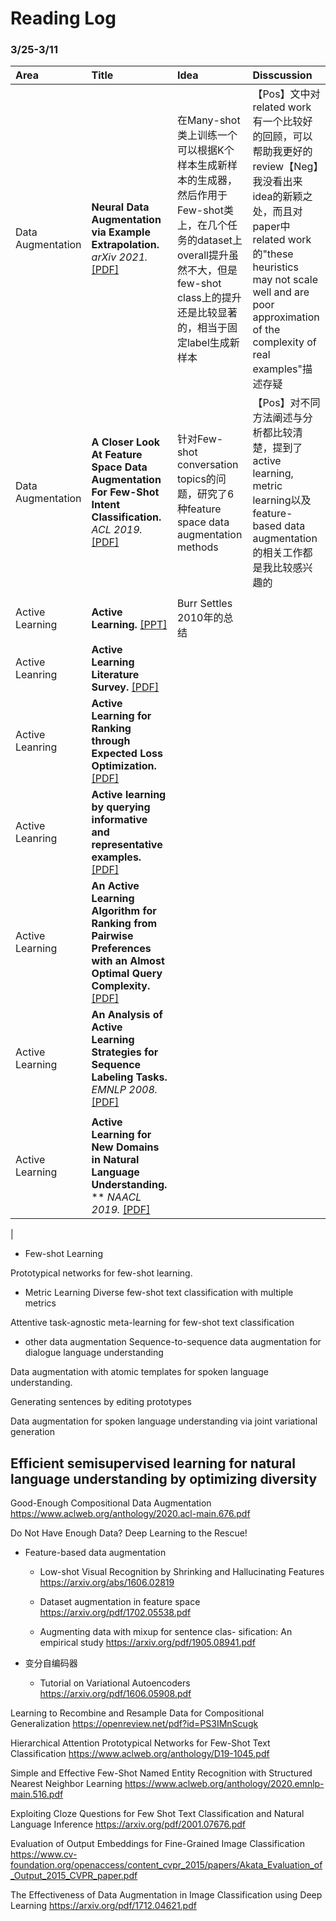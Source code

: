 # Reading Log


### 3/25-3/11

|Area|Title|Idea|Disscussion|
|:---|:----|:---|:---|
|Data Augmentation|**Neural Data Augmentation via Example Extrapolation.** *arXiv 2021.* [[PDF]](https://arxiv.org/pdf/2102.01335.pdf)|在Many-shot类上训练一个可以根据K个样本生成新样本的生成器，然后作用于Few-shot类上，在几个任务的dataset上overall提升虽然不大，但是few-shot class上的提升还是比较显著的，相当于固定label生成新样本|【Pos】文中对related work有一个比较好的回顾，可以帮助我更好的review【Neg】我没看出来idea的新颖之处，而且对paper中related work的"these heuristics may not scale well and are poor approximation of the complexity of real examples"描述存疑
|Data Augmentation|**A Closer Look At Feature Space Data Augmentation For Few-Shot Intent Classification.** *ACL 2019.* [[PDF]](https://www.aclweb.org/anthology/D19-6101.pdf)|针对Few-shot conversation topics的问题，研究了6种feature space data augmentation methods|【Pos】对不同方法阐述与分析都比较清楚，提到了active learning, metric learning以及feature-based data augmentation的相关工作都是我比较感兴趣的|
||
|Active Learning|**Active Learning.** [[PPT]](http://www.cs.cmu.edu/~epxing/Class/10701-12f/Lecture/settles.active-nov14.pdf)|Burr Settles 2010年的总结|
|Active Leanring|**Active Learning Literature Survey.** [[PDF]](https://minds.wisconsin.edu/bitstream/handle/1793/60660/TR1648.pdf?sequence=1)|
|Active Leanring|**Active Learning for Ranking through Expected Loss Optimization.** [[PDF]](http://www.yichang-cs.com/yahoo/TKDE2015_activelearning.pdf)|
|Active Leanring|**Active learning by querying informative and representative examples.** [[PDF]](https://citeseerx.ist.psu.edu/viewdoc/download?doi=10.1.1.231.220&rep=rep1&type=pdf)|
|Active Learning|**An Active Learning Algorithm for Ranking from Pairwise Preferences with an Almost Optimal Query Complexity.** [[PDF]](https://www.jmlr.org/papers/volume13/ailon12a/ailon12a.pdf)|
|Active Learning|**An Analysis of Active Learning Strategies for Sequence Labeling Tasks.** *EMNLP 2008.* [[PDF]](https://www.aclweb.org/anthology/D08-1112.pdf)|
||
|Active Learning|**Active Learning for New Domains in Natural Language Understanding.** ** *NAACL 2019.*  [[PDF]](https://www.aclweb.org/anthology/N19-2012.pdf)|
|

- Few-shot Learning

Prototypical networks for few-shot learning.

- Metric Learning
Diverse few-shot text classification with multiple metrics

Attentive task-agnostic meta-learning for few-shot text classification

- other data augmentation
Sequence-to-sequence data augmentation for dialogue language understanding

Data augmentation with atomic templates for spoken language understanding.

Generating sentences by editing prototypes

Data augmentation for spoken language understanding via joint variational generation


 Efficient semisupervised learning for natural language understanding by optimizing diversity
--------

Good-Enough Compositional Data Augmentation
https://www.aclweb.org/anthology/2020.acl-main.676.pdf

Do Not Have Enough Data? Deep Learning to the Rescue!

* Feature-based data augmentation
  - Low-shot Visual Recognition by Shrinking and Hallucinating Features https://arxiv.org/abs/1606.02819
  - Dataset augmentation in feature space https://arxiv.org/pdf/1702.05538.pdf

  - Augmenting data with mixup for sentence clas- sification: An empirical study https://arxiv.org/pdf/1905.08941.pdf

* 变分自编码器

  - Tutorial on Variational Autoencoders https://arxiv.org/pdf/1606.05908.pdf


Learning to Recombine and Resample Data for Compositional Generalization
https://openreview.net/pdf?id=PS3IMnScugk


Hierarchical Attention Prototypical Networks for Few-Shot Text Classification
https://www.aclweb.org/anthology/D19-1045.pdf


Simple and Effective Few-Shot Named Entity Recognition with Structured Nearest Neighbor Learning
https://www.aclweb.org/anthology/2020.emnlp-main.516.pdf


Exploiting Cloze Questions for Few Shot Text Classification and Natural Language Inference
https://arxiv.org/pdf/2001.07676.pdf

Evaluation of Output Embeddings for Fine-Grained Image Classification
https://www.cv-foundation.org/openaccess/content_cvpr_2015/papers/Akata_Evaluation_of_Output_2015_CVPR_paper.pdf


The Effectiveness of Data Augmentation in Image Classification using Deep
Learning
https://arxiv.org/pdf/1712.04621.pdf

